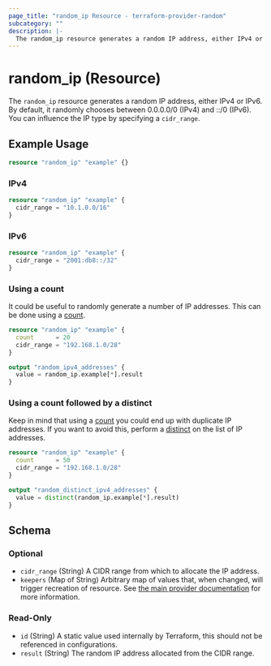 ```yaml
---
page_title: "random_ip Resource - terraform-provider-random"
subcategory: ""
description: |-
  The random_ip resource generates a random IP address, either IPv4 or IPv6. By default, it randomly chooses between 0.0.0.0/0 (IPv4) and ::/0 (IPv6). You can influence the IP type by specifying a cidr_range.
---
```


# random_ip (Resource)

The `random_ip` resource generates a random IP address, either IPv4 or IPv6. By default, it randomly chooses between 0.0.0.0/0 (IPv4) and ::/0 (IPv6). You can influence the IP type by specifying a `cidr_range`.

## Example Usage

```terraform
resource "random_ip" "example" {}
```

### IPv4

```terraform
resource "random_ip" "example" {
  cidr_range = "10.1.0.0/16"
}
```

### IPv6

```terraform
resource "random_ip" "example" {
  cidr_range = "2001:db8::/32"
}
```

### Using a count

It could be useful to randomly generate a number of IP addresses. This can be done using a [count](https://developer.hashicorp.com/terraform/language/meta-arguments/count).

```terraform
resource "random_ip" "example" {
  count      = 20
  cidr_range = "192.168.1.0/28"
}

output "random_ipv4_addresses" {
  value = random_ip.example[*].result
}
```

### Using a count followed by a distinct

Keep in mind that using a [count](https://developer.hashicorp.com/terraform/language/meta-arguments/count) you could end up with duplicate IP addresses. 
If you want to avoid this, perform a [distinct](https://developer.hashicorp.com/terraform/language/functions/distinct) on the list of IP addresses.

```terraform
resource "random_ip" "example" {
  count      = 50
  cidr_range = "192.168.1.0/28"
}

output "random_distinct_ipv4_addresses" {
  value = distinct(random_ip.example[*].result)
}
```

<!-- schema generated by tfplugindocs -->
## Schema

### Optional

- `cidr_range` (String) A CIDR range from which to allocate the IP address.
- `keepers` (Map of String) Arbitrary map of values that, when changed, will trigger recreation of resource. See [the main provider documentation](../index.html) for more information.

### Read-Only

- `id` (String) A static value used internally by Terraform, this should not be referenced in configurations.
- `result` (String) The random IP address allocated from the CIDR range.
